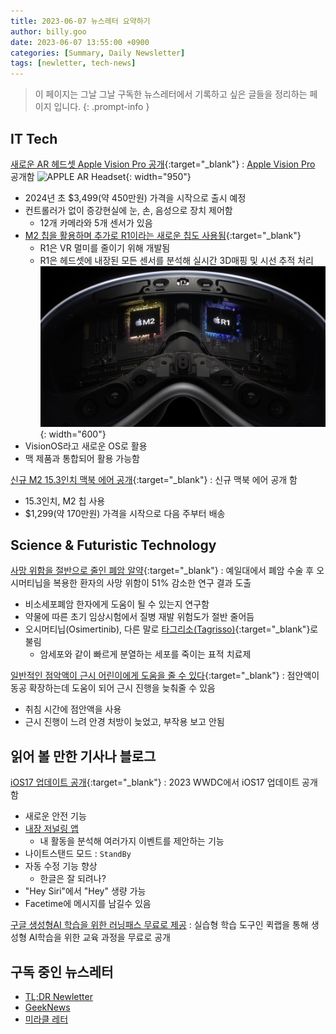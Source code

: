 ```yaml
---
title: 2023-06-07 뉴스레터 요약하기
author: billy.goo
date: 2023-06-07 13:55:00 +0900
categories: [Summary, Daily Newsletter]
tags: [newletter, tech-news]
---
```


> 이 페이지는 그날 그날 구독한 뉴스레터에서 기록하고 싶은 글들을 정리하는 페이지 입니다.
{: .prompt-info }

## IT Tech
[새로운 AR 헤드셋 Apple Vision Pro 공개](https://www.theverge.com/2023/6/5/23738968/apple-vision-pro-ar-headset-features-specs-price-release-date-wwdc-2023){:target="_blank"}
: [Apple Vision Pro](https://www.apple.com/newsroom/2023/06/introducing-apple-vision-pro/) 공개함 
  ![APPLE AR Headset](/assets/img/post/20230607/vision_pro.pro){: width="950"}
- 2024년 초 $3,499(약 450만원) 가격을 시작으로 출시 예정
- 컨트롤러가 없이 증강현실에 눈, 손, 음성으로 장치 제어함
  - 12개 카메라와 5개 센서가 있음
- [M2 칩을 활용하며 추가로 R1이라는 새로운 칩도 사용됨](https://techcrunch.com/2023/06/05/apple-r1-chip-apple-vision-pro/){:target="_blank"}
  - R1은 VR 멀미를 줄이기 위해 개발됨
  - R1은 헤드셋에 내장된 모든 센서를 분석해 실시간 3D매핑 및 시선 추적 처리
  ![APPLE AR Headset Chips](/assets/img/post/20230607/Apple-Vision-Pro-WWDC-21-1.webp){: width="600"}
- VisionOS라고 새로운 OS로 활용
- 맥 제품과 통합되어 활용 가능함 

[신규 M2 15.3인치 맥북 에어 공개](https://www.macrumors.com/2023/06/05/apple-new-15-inch-macbook-air){:target="_blank"}
: 신규 맥북 에어 공개 함
- 15.3인치, M2 칩 사용
- $1,299(약 170만원) 가격을 시작으로 다음 주부터 배송 


## Science & Futuristic Technology
[사망 위함을 절반으로 줄인 폐암 알약](https://www.theguardian.com/science/2023/jun/04/lung-cancer-pill-cuts-risk-of-death-by-half-says-thrilling-study){:target="_blank"}
: 예일대에서 폐암 수술 후 오시머티닙을 복용한 환자의 사망 위함이 51% 감소한 연구 결과 도출
- 비소세포폐암 한자에게 도움이 될 수 있는지 연구함
- 약물에 따른 초기 임상시험에서 질병 재발 위험도가 절반 줄어듬
- 오시머티닙(Osimertinib), 다른 말로 [타그리소(Tagrisso)](http://cancer.snuh.org/info/medi/view.do?seq_no=56){:target="_blank"}로 불림 
  - 암세포와 같이 빠르게 분열하는 세포를 죽이는 표적 치료제

[일반적인 점악액이 근시 어린이에게 도움을 줄 수 있다](https://newatlas.com/medical/common-eye-drops-hope-nearsighted-kids-atropine){:target="_blank"}
: 점안액이 동공 확장하는데 도움이 되어 근시 진행을 늦춰줄 수 있음
- 취침 시간에 점안액을 사용
- 근시 진행이 느려 안경 처방이 늦었고, 부작용 보고 안됨


## 읽어 볼 만한 기사나 블로그
[iOS17 업데이트 공개](https://www.theverge.com/2023/6/5/23738813/apple-ios-17-features-specs-updates-wwdc-2023){:target="_blank"}
: 2023 WWDC에서 iOS17 업데이트 공개함
- 새로운 안전 기능
- [내장 저널링 앱](https://www.theverge.com/2023/6/5/23738869/apple-journal-app-ios-iphone-wwdc-2023)
  - 내 활동을 분석해 여러가지 이벤트를 제안하는 기능
- 나이트스탠드 모드 : `StandBy`
- 자동 수정 기능 향상 
  - 한글은 잘 되려나? 
- "Hey Siri"에서 "Hey" 생량 가능 
- Facetime에 메시지를 남길수 있음

[구글 생성형AI 학습을 위한 러닝패스 무료로 제공](https://www.cloudskillsboost.google/paths/118)
: 실습형 학습 도구인 퀵랩을 통해 생성형 AI학습을 위한 교육 과정을 무료로 공개


## 구독 중인 뉴스레터
- [TL;DR Newletter](https://tldr.tech/)
- [GeekNews](https://news.hada.io/)
- [미라클 레터](https://page.stibee.com/)
